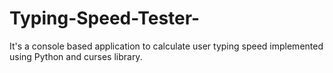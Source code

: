 # Typing-Speed-Tester-
It's a console based application to calculate user typing speed implemented using Python and curses library.
